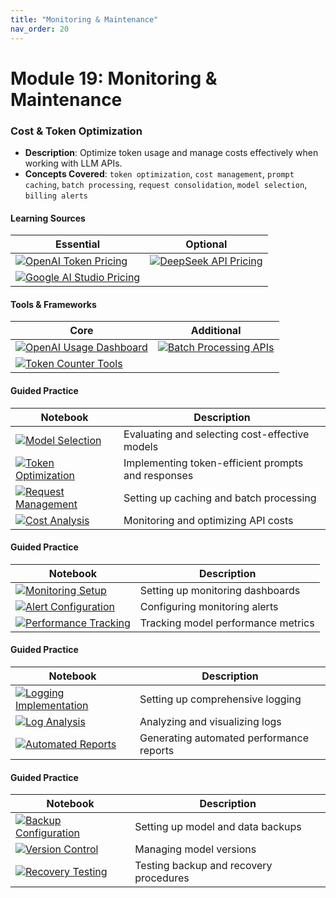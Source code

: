 ```yaml
---
title: "Monitoring & Maintenance"
nav_order: 20
---
```



# Module 19: Monitoring & Maintenance

### Cost & Token Optimization
- **Description**: Optimize token usage and manage costs effectively when working with LLM APIs.
- **Concepts Covered**: `token optimization`, `cost management`, `prompt caching`, `batch processing`, `request consolidation`, `model selection`, `billing alerts`

#### Learning Sources
| Essential | Optional |
|-----------|----------|
| [![OpenAI Token Pricing](https://badgen.net/badge/API%20Provider/OpenAI%20Token%20Pricing/blue)](https://openai.com/pricing) | [![DeepSeek API Pricing](https://badgen.net/badge/API%20Provider/DeepSeek%20API%20Pricing/blue)](https://platform.deepseek.ai/pricing) |
| [![Google AI Studio Pricing](https://badgen.net/badge/API%20Provider/Google%20AI%20Studio%20Pricing/blue)](https://ai.google.dev/pricing) | |

#### Tools & Frameworks
| Core | Additional |
|-----------|----------|
| [![OpenAI Usage Dashboard](https://badgen.net/badge/Website/OpenAI%20Usage%20Dashboard/blue)](https://platform.openai.com/usage) | [![Batch Processing APIs](https://badgen.net/badge/Docs/Batch%20Processing%20APIs/green)](https://platform.openai.com/docs/api-reference/files) |
| [![Token Counter Tools](https://badgen.net/badge/Website/Token%20Counter%20Tools/blue)](https://platform.openai.com/tokenizer) | |

#### Guided Practice
| Notebook | Description |
|----------|-------------|
| [![Model Selection](https://badgen.net/badge/Notebook/Model%20Selection/orange)](notebooks/model_selection.ipynb) | Evaluating and selecting cost-effective models |
| [![Token Optimization](https://badgen.net/badge/Notebook/Token%20Optimization/orange)](notebooks/token_optimization.ipynb) | Implementing token-efficient prompts and responses |
| [![Request Management](https://badgen.net/badge/Notebook/Request%20Management/orange)](notebooks/request_management.ipynb) | Setting up caching and batch processing |
| [![Cost Analysis](https://badgen.net/badge/Notebook/Cost%20Analysis/orange)](notebooks/cost_analysis.ipynb) | Monitoring and optimizing API costs |

#### Guided Practice
| Notebook | Description |
|----------|-------------|
| [![Monitoring Setup](https://badgen.net/badge/Notebook/Monitoring%20Setup/orange)](notebooks/monitoring_setup.ipynb) | Setting up monitoring dashboards |
| [![Alert Configuration](https://badgen.net/badge/Notebook/Alert%20Configuration/orange)](notebooks/alert_configuration.ipynb) | Configuring monitoring alerts |
| [![Performance Tracking](https://badgen.net/badge/Notebook/Performance%20Tracking/orange)](notebooks/performance_tracking.ipynb) | Tracking model performance metrics |

#### Guided Practice
| Notebook | Description |
|----------|-------------|
| [![Logging Implementation](https://badgen.net/badge/Notebook/Logging%20Implementation/orange)](notebooks/logging_implementation.ipynb) | Setting up comprehensive logging |
| [![Log Analysis](https://badgen.net/badge/Notebook/Log%20Analysis/orange)](notebooks/log_analysis.ipynb) | Analyzing and visualizing logs |
| [![Automated Reports](https://badgen.net/badge/Notebook/Automated%20Reports/orange)](notebooks/automated_reports.ipynb) | Generating automated performance reports |

#### Guided Practice
| Notebook | Description |
|----------|-------------|
| [![Backup Configuration](https://badgen.net/badge/Notebook/Backup%20Configuration/orange)](notebooks/backup_configuration.ipynb) | Setting up model and data backups |
| [![Version Control](https://badgen.net/badge/Notebook/Version%20Control/orange)](notebooks/version_control.ipynb) | Managing model versions |
| [![Recovery Testing](https://badgen.net/badge/Notebook/Recovery%20Testing/orange)](notebooks/recovery_testing.ipynb) | Testing backup and recovery procedures |